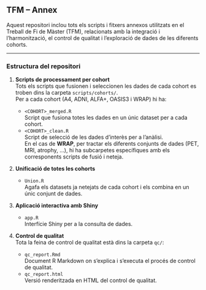 ## TFM – Annex

Aquest repositori inclou tots els scripts i fitxers annexos utilitzats en el Treball de Fi de Màster (TFM), relacionats amb la integració i l’harmonització, el control de qualitat i l’exploració de dades de les diferents cohorts.

---

### Estructura del repositori

1. **Scripts de processament per cohort**  
   Tots els scripts que fusionen i seleccionen les dades de cada cohort es troben dins la carpeta `scripts/cohorts/`.  
   Per a cada cohort (A4, ADNI, ALFA+, OASIS3 i WRAP) hi ha:
   - `<COHORT>_merged.R`  
     Script que fusiona totes les dades en un únic dataset per a cada cohort.
   - `<COHORT>_clean.R`  
     Script de selecció de les dades d’interès per a l’anàlisi.  
   En el cas de **WRAP**, per tractar els diferents conjunts de dades (PET, MRI, atrophy, …), hi ha subcarpetes específiques amb els corresponents scripts de fusió i neteja.

2. **Unificació de totes les cohorts**  
   - `Union.R`  
     Agafa els datasets ja netejats de cada cohort i els combina en un únic conjunt de dades.

3. **Aplicació interactiva amb Shiny**  
   - `app.R`  
     Interfície Shiny per a la consulta de dades.

4. **Control de qualitat**  
   Tota la feina de control de qualitat està dins la carpeta `qc/`:
   - `qc_report.Rmd`  
     Document R Markdown on s’explica i s’executa el procés de control de qualitat.  
   - `qc_report.html`  
     Versió renderitzada en HTML del control de qualitat.

